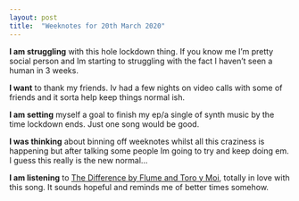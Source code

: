 ```yaml
---
layout: post
title:  "Weeknotes for 20th March 2020"
---
```





**I am struggling** with this hole lockdown thing. If you know me I’m pretty social person and Im starting to struggling with the fact I haven’t seen a human in 3 weeks.

**I want** to thank my friends. Iv had a few nights on video calls with some of friends and it sorta help keep things normal ish.

**I am setting** myself a goal to finish my ep/a single of synth music by the time lockdown ends. Just one song would be good.

**I was thinking** about binning off weeknotes whilst all this craziness is happening but after talking some people Im going to try and keep doing em. I guess this really is the new normal…

**I am listening** to [The Difference by Flume and Toro y Moi](https://open.spotify.com/album/3QgFzksD4J43TnGIJOOrRV?highlight=spotify:track:4nlvKIIetOWGIMyhjQXgOZ), totally in love with this song. It sounds hopeful and reminds me of better times somehow.
